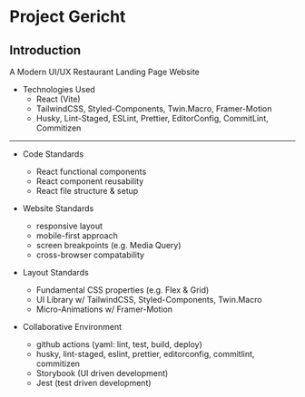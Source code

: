 # Project Gericht

## Introduction

A Modern UI/UX Restaurant Landing Page Website

- Technologies Used
  - React (Vite)
  - TailwindCSS, Styled-Components, Twin.Macro, Framer-Motion
  - Husky, Lint-Staged, ESLint, Prettier, EditorConfig, CommitLint, Commitizen
  <!-- - GitHub Actions, StoryBook, Jest -->

---

- Code Standards

  - React functional components
  - React component reusability
  - React file structure & setup

- Website Standards

  - responsive layout
  - mobile-first approach
  - screen breakpoints (e.g. Media Query)
  - cross-browser compatability

- Layout Standards

  - Fundamental CSS properties (e.g. Flex & Grid)
  - UI Library w/ TailwindCSS, Styled-Components, Twin.Macro
  - Micro-Animations w/ Framer-Motion

- Collaborative Environment
  - github actions (yaml: lint, test, build, deploy)
  - husky, lint-staged, eslint, prettier, editorconfig, commitlint, commitizen
  - Storybook (UI driven development)
  - Jest (test driven development)
